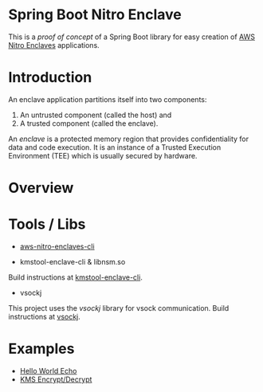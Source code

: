 # Spring Boot Nitro Enclave

This is a _proof of concept_ of a Spring Boot library for easy creation of [AWS Nitro Enclaves](https://docs.aws.amazon.com/enclaves/latest/user/nitro-enclave.html) applications.


# Introduction

An enclave application partitions itself into two components:

1. An untrusted component (called the host) and
2. A trusted component (called the enclave).

An _enclave_ is a protected memory region that provides confidentiality for data
and code execution. It is an instance of a Trusted Execution Environment (TEE)
which is usually secured by hardware.

# Overview


# Tools / Libs

* [aws-nitro-enclaves-cli](https://docs.aws.amazon.com/enclaves/latest/user/nitro-enclave-cli-install.html)

* kmstool-enclave-cli & libnsm.so

 Build instructions at [kmstool-enclave-cli](https://github.com/aws/aws-nitro-enclaves-sdk-c/tree/main/bin/kmstool-enclave-cli).

* vsockj

This project uses the _vsockj_ library for vsock communication.
Build instructions at [vsockj](https://github.com/Cloud-Architects/vsockj).


# Examples

* [Hello World Echo](examples/simple-echo)
* [KMS Encrypt/Decrypt](examples/kms-encrypt)
